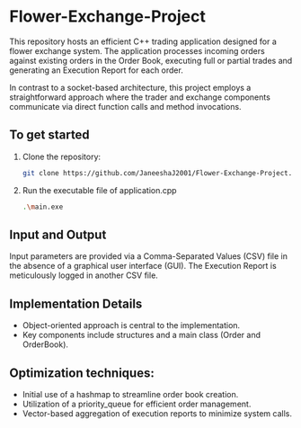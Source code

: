 # Flower-Exchange-Project

This repository hosts an efficient C++ trading application designed for a flower exchange system. The application processes incoming orders against existing orders in the Order Book, executing full or partial trades and generating an Execution Report for each order.

In contrast to a socket-based architecture, this project employs a straightforward approach where the trader and exchange components communicate via direct function calls and method invocations.

## To get started

1. Clone the repository:

   ```bash
   git clone https://github.com/JaneeshaJ2001/Flower-Exchange-Project.git

2. Run the executable file of application.cpp
    ```bash
    .\main.exe 

## Input and Output

Input parameters are provided via a Comma-Separated Values (CSV) file in the absence of a graphical user interface (GUI). The Execution Report is meticulously logged in another CSV file.

## Implementation Details

- Object-oriented approach is central to the implementation.
- Key components include structures and a main class (Order and OrderBook).

## Optimization techniques:

- Initial use of a hashmap to streamline order book creation.
- Utilization of a priority_queue for efficient order management.
- Vector-based aggregation of execution reports to minimize system calls.
